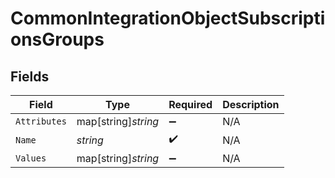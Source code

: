 # CommonIntegrationObjectSubscriptionsGroups


## Fields

| Field               | Type                | Required            | Description         |
| ------------------- | ------------------- | ------------------- | ------------------- |
| `Attributes`        | map[string]*string* | :heavy_minus_sign:  | N/A                 |
| `Name`              | *string*            | :heavy_check_mark:  | N/A                 |
| `Values`            | map[string]*string* | :heavy_minus_sign:  | N/A                 |